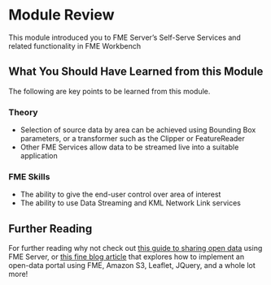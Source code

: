 # Module Review

This module introduced you to FME Server’s Self-Serve Services and related functionality in FME Workbench

## What You Should Have Learned from this Module ##

The following are key points to be learned from this module.

### Theory ###

- Selection of source data by area can be achieved using Bounding Box parameters, or a transformer such as the Clipper or FeatureReader
- Other FME Services allow data to be streamed live into a suitable application 

### FME Skills ###

- The ability to give the end-user control over area of interest
- The ability to use Data Streaming and KML Network Link services


## Further Reading ##

For further reading why not check out [this guide to sharing open data](http://blog.safe.com/2016/05/open-data-portals/) using FME Server, or [this fine blog article](http://blog.safe.com/2016/05/how-to-build-a-data-downloader-with-leaflet-and-fme-cloud/) that explores how to implement an open-data portal using FME, Amazon S3, Leaflet, JQuery, and a whole lot more!
